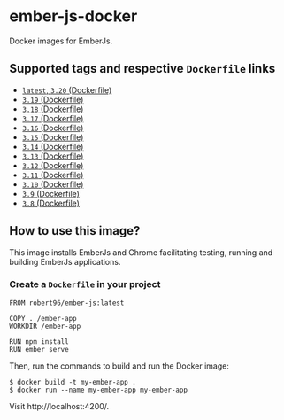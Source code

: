 # ember-js-docker

Docker images for EmberJs.

## Supported tags and respective `Dockerfile` links

* [`latest`, `3.20` (Dockerfile)](https://github.com/Robert-96/ember-js-docker/blob/master/latest/Dockerfile)
* [`3.19` (Dockerfile)](https://github.com/Robert-96/ember-js-docker/blob/version/latest/Dockerfile)
* [`3.18` (Dockerfile)](https://github.com/Robert-96/ember-js-docker/blob/version/latest/Dockerfile)
* [`3.17` (Dockerfile)](https://github.com/Robert-96/ember-js-docker/blob/version/latest/Dockerfile)
* [`3.16` (Dockerfile)](https://github.com/Robert-96/ember-js-docker/blob/version/latest/Dockerfile)
* [`3.15` (Dockerfile)](https://github.com/Robert-96/ember-js-docker/blob/version/latest/Dockerfile)
* [`3.14` (Dockerfile)](https://github.com/Robert-96/ember-js-docker/blob/version/latest/Dockerfile)
* [`3.13` (Dockerfile)](https://github.com/Robert-96/ember-js-docker/blob/version/latest/Dockerfile)
* [`3.12` (Dockerfile)](https://github.com/Robert-96/ember-js-docker/blob/version/latest/Dockerfile)
* [`3.11` (Dockerfile)](https://github.com/Robert-96/ember-js-docker/blob/version/latest/Dockerfile)
* [`3.10` (Dockerfile)](https://github.com/Robert-96/ember-js-docker/blob/version/latest/Dockerfile)
* [`3.9` (Dockerfile)](https://github.com/Robert-96/ember-js-docker/blob/version/latest/Dockerfile)
* [`3.8` (Dockerfile)](https://github.com/Robert-96/ember-js-docker/blob/version/latest/Dockerfile)

## How to use this image?

This image installs EmberJs and Chrome facilitating testing, running and building EmberJs applications.

### Create a `Dockerfile` in your project

```
FROM robert96/ember-js:latest

COPY . /ember-app
WORKDIR /ember-app

RUN npm install
RUN ember serve
```

Then, run the commands to build and run the Docker image:

```
$ docker build -t my-ember-app .
$ docker run --name my-ember-app my-ember-app
```

Visit http://localhost:4200/.